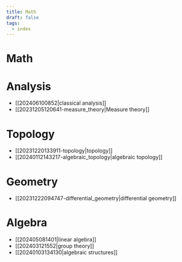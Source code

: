 ```yaml
---
title: Math
draft: false
tags:
  - index
---
```

# Math

# Analysis
- [[202406100852|classical analysis]]
- [[20231205120641-measure_theory|Measure theory]]
# Topology
- [[20231220133911-topology|topology]]
- [[20240112143217-algebraic_topology|algebraic topology]]
# Geometry
- [[20231222094747-differential_geometry|differential geometry]]
# Algebra
- [[202405081401|linear algebra]]
- [[202403121552|group theory]]
- [[20240103134130|algebraic structures]]